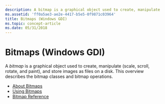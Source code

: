 ```yaml
---
description: A bitmap is a graphical object used to create, manipulate (scale, scroll, rotate, and paint), and store images as files on a disk. This overview describes the bitmap classes and bitmap operations.
ms.assetid: 'ff0a5ae3-ae2e-4417-b5e5-0f9871c03964'
title: Bitmaps (Windows GDI)
ms.topic: concept-article
ms.date: 05/31/2018
---
```


# Bitmaps (Windows GDI)

A *bitmap* is a graphical object used to create, manipulate (scale, scroll, rotate, and paint), and store images as files on a disk. This overview describes the bitmap classes and bitmap operations.

-   [About Bitmaps](about-bitmaps.md)
-   [Using Bitmaps](using-bitmaps.md)
-   [Bitmap Reference](bitmap-reference.md)

 

 




